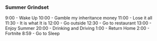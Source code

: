 ### Summer Grindset
9:00 - Wake Up
10:00 - Gamble my inheritance money
11:00 - Lose it all
11:30 - It is what It is
12:00 - Go outside
12:30 - Go to restaurant
13:00 - Enjoy Summer
20:00 - Drinking and Driving
1:00 - Return Home
2:00 - Fortnite
8:59 - Go to Sleep
